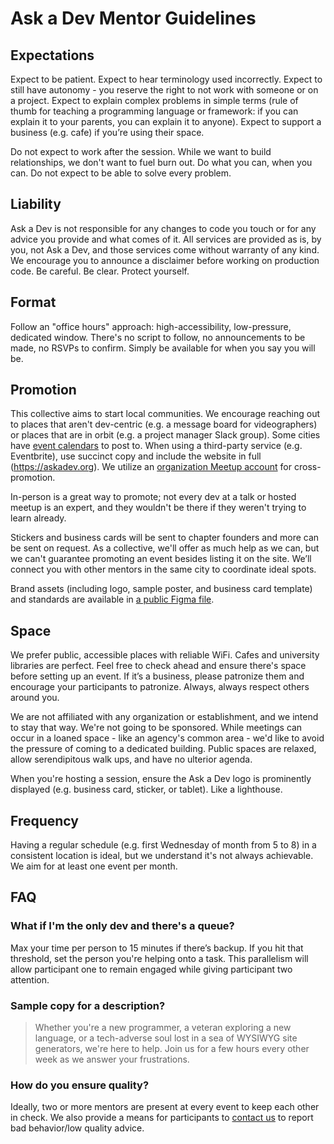 # Ask a Dev Mentor Guidelines

## Expectations

Expect to be patient. Expect to hear terminology used incorrectly. Expect to still have autonomy - you reserve the right to not work with someone or on a project. Expect to explain complex problems in simple terms (rule of thumb for teaching a programming language or framework: if you can explain it to your parents, you can explain it to anyone). Expect to support a business (e.g. cafe) if you’re using their space.

Do not expect to work after the session. While we want to build relationships, we don't want to fuel burn out. Do what you can, when you can. Do not expect to be able to solve every problem.

## Liability

Ask a Dev is not responsible for any changes to code you touch or for any advice you provide and what comes of it. All services are provided as is, by you, not Ask a Dev, and those services come without warranty of any kind. We encourage you to announce a disclaimer before working on production code. Be careful. Be clear. Protect yourself.

## Format

Follow an "office hours" approach: high-accessibility, low-pressure, dedicated window. There's no script to follow, no announcements to be made, no RSVPs to confirm. Simply be available for when you say you will be.

## Promotion

This collective aims to start local communities. We encourage reaching out to places that aren't dev-centric (e.g. a message board for videographers) or places that are in orbit (e.g. a project manager Slack group). Some cities have [event calendars](https://calagator.org/) to post to. When using a third-party service (e.g. Eventbrite), use succinct copy and include the website in full (https://askadev.org). We utilize an [organization Meetup account](https://www.meetup.com/Ask-A-Dev/) for cross-promotion.

In-person is a great way to promote; not every dev at a talk or hosted meetup is an expert, and they wouldn't be there if they weren't trying to learn already.

Stickers and business cards will be sent to chapter founders and more can be sent on request. As a collective, we'll offer as much help as we can, but we can't guarantee promoting an event besides listing it on the site. We’ll connect you with other mentors in the same city to coordinate ideal spots.

Brand assets (including logo, sample poster, and business card template) and standards are available in [a public Figma file](https://www.figma.com/file/VQtbS1atoQp5ooQBi6iwl6gC/Ask-a-Dev-Brand-and-Assets).

## Space

We prefer public, accessible places with reliable WiFi. Cafes and university libraries are perfect. Feel free to check ahead and ensure there's space before setting up an event. If it’s a business, please patronize them and encourage your participants to patronize. Always, always respect others around you.

We are not affiliated with any organization or establishment, and we intend to stay that way. We're not going to be sponsored. While meetings can occur in a loaned space - like an agency's common area - we'd like to avoid the pressure of coming to a dedicated building. Public spaces are relaxed, allow serendipitous walk ups, and have no ulterior agenda.

When you're hosting a session, ensure the Ask a Dev logo is prominently displayed (e.g. business card, sticker, or tablet). Like a lighthouse.

## Frequency

Having a regular schedule (e.g. first Wednesday of month from 5 to 8) in a consistent location is ideal, but we understand it's not always achievable. We aim for at least one event per month.

## FAQ

### What if I'm the only dev and there's a queue?

Max your time per person to 15 minutes if there’s backup. If you hit that threshold, set the person you're helping onto a task. This parallelism will allow participant one to remain engaged while giving participant two attention.

### Sample copy for a description?

> Whether you're a new programmer, a veteran exploring a new language, or a tech-adverse soul lost in a sea of WYSIWYG site generators, we're here to help. Join us for a few hours every other week as we answer your frustrations.

### How do you ensure quality?

Ideally, two or more mentors are present at every event to keep each other in check. We also provide a means for participants to [contact us](https://askadev.org#feedback) to report bad behavior/low quality advice.
